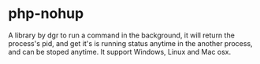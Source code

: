 # php-nohup
A library by dgr to run a command in the background, it will return the process's pid, and get it's is running status anytime in the another process, and can be stoped anytime. It support Windows, Linux and Mac osx.
